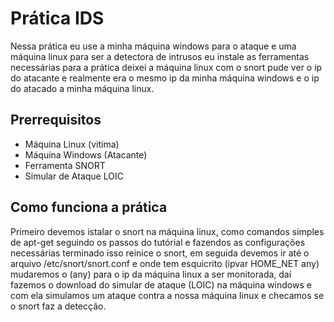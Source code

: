 # Prática IDS

Nessa prática eu use a minha máquina windows para o ataque e uma máquina linux para ser a detectora de intrusos eu instale as ferramentas
necessárias para a prática deixei a máquina linux com o snort pude ver o ip do atacante e realmente era o mesmo ip da minha máquina 
windows e o ip do atacado a minha máquina linux.

## Prerrequisitos

<ul>

   <li>Máquina Linux (vitima)</li>
   <li>Máquina Windows (Atacante)</li>
   <li>Ferramenta SNORT</li>
   <li>Simular de Ataque LOIC</li>

</ul>

## Como funciona a prática

Primeiro devemos istalar o snort na máquina linux, como comandos simples de apt-get seguindo os passos do tutórial e fazendos as
configurações necessárias terminado isso reinice o snort, em seguida devemos ir até o arquivo /etc/snort/snort.conf e onde tem esquicrito
(ipvar HOME_NET any) mudaremos o (any) para o ip da máquina linux a ser monitorada, daí fazemos o download do simular de ataque (LOIC)
na máquina windows e com ela simulamos um ataque contra a nossa máquina linux e checamos se o snort faz a detecção.
